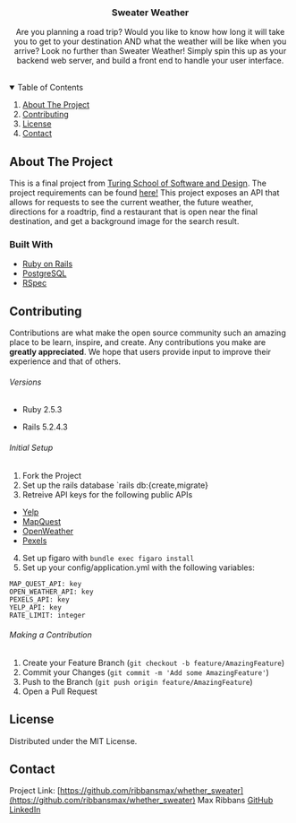  <h3 align="center">Sweater Weather</h3>

  <p align="center">
    Are you planning a road trip? Would you like to know how long it will take you to get to your destination AND what the weather will be like when you arrive? Look no further than Sweater Weather! Simply spin this up as your backend web server, and build a front end to handle your user interface.
    <br />
    <br />
    <!-- <a href="https://github.com/othneildrew/Best-README-Template">View Demo</a> -->
    <!-- · -->
  </p>
</p>

<!-- TABLE OF CONTENTS -->
<details open="open">
  <summary>Table of Contents</summary>
  <ol>
    <li>
      <a href="#about-the-project">About The Project</a>
    </li>
    <li>
      <a href="#getting-started">Contributing</a>
    </li>
    <li><a href="#license">License</a></li>
    <li><a href="#contact">Contact</a></li>
  </ol>
</details>

<!-- ABOUT THE PROJECT -->
## About The Project

<!-- [![Product Name Screen Shot][product-screenshot]](https://example.com) -->

This is a final project from [Turing School of Software and Design](https://turing.io). The project requirements can be found [here!](https://backend.turing.io/module3/projects/sweater_weather/requirements) This project exposes an API that allows for requests to see the current weather, the future weather, directions for a roadtrip, find a restaurant that is open near the final destination, and get a background image for the search result.

### Built With

* [Ruby on Rails](https://rubyonrails.org/)
* [PostgreSQL](https://www.postgresql.org/)
* [RSpec](https://github.com/rspec/rspec-rails)

<!-- CONTRIBUTING -->
## Contributing

Contributions are what make the open source community such an amazing place to be learn, inspire, and create. Any contributions you make are **greatly appreciated**. We hope that users provide input to improve their experience and that of others.

###### Versions

- Ruby 2.5.3

- Rails 5.2.4.3
###### Initial Setup
1. Fork the Project
2. Set up the rails database `rails db:{create,migrate}
3. Retreive API keys for the following public APIs
  * [Yelp](https://www.yelp.com/developers/v3)
  * [MapQuest](https://developer.mapquest.com/)
  * [OpenWeather](https://openweathermap.org/api/one-call-api)
  * [Pexels](https://www.pexels.com/api/)
4. Set up figaro with `bundle exec figaro install`
5. Set up your config/application.yml with the following variables:
  ```
  MAP_QUEST_API: key
  OPEN_WEATHER_API: key
  PEXELS_API: key
  YELP_API: key
  RATE_LIMIT: integer
  ```

###### Making a Contribution
1. Create your Feature Branch (`git checkout -b feature/AmazingFeature`)
2. Commit your Changes (`git commit -m 'Add some AmazingFeature'`)
3. Push to the Branch (`git push origin feature/AmazingFeature`)
4. Open a Pull Request

<!-- LICENSE -->
## License

Distributed under the MIT License. 

<!-- CONTACT -->
## Contact

Project Link: [https://github.com/ribbansmax/whether_sweater](https://github.com/ribbansmax/whether_sweater)
Max Ribbans [GitHub](https://github.com/ribbansmax) [LinkedIn](https://www.linkedin.com/in/max-ribbans-46b276156/)


